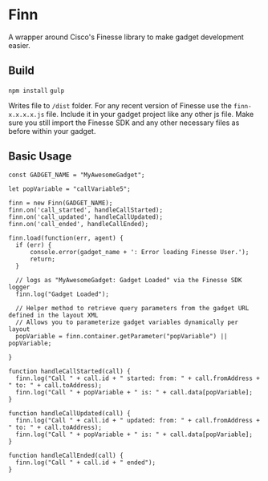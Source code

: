 # Finn
A wrapper around Cisco's Finesse library to make gadget development easier.

## Build

`npm install`
`gulp`

Writes file to `/dist` folder. For any recent version of Finesse use the `finn-x.x.x.x.js` file. Include it in your gadget project like any other js file. Make sure you still import the Finesse SDK and any other necessary files as before within your gadget.

## Basic Usage

```
const GADGET_NAME = "MyAwesomeGadget";

let popVariable = "callVariable5";

finn = new Finn(GADGET_NAME);
finn.on('call_started', handleCallStarted);
finn.on('call_updated', handleCallUpdated);
finn.on('call_ended', handleCallEnded);

finn.load(function(err, agent) {
  if (err) {
      console.error(gadget_name + ': Error loading Finesse User.');
      return;
  }
  
  // logs as "MyAwesomeGadget: Gadget Loaded" via the Finesse SDK logger
  finn.log("Gadget Loaded");
  
  // Helper method to retrieve query parameters from the gadget URL defined in the layout XML
  // Allows you to parameterize gadget variables dynamically per layout
  popVariable = finn.container.getParameter("popVariable") || popVariable;
  
}

function handleCallStarted(call) {
  finn.log("Call " + call.id + " started: from: " + call.fromAddress + " to: " + call.toAddress);
  finn.log("Call " + popVariable + " is: " + call.data[popVariable];
}

function handleCallUpdated(call) {
  finn.log("Call " + call.id + " updated: from: " + call.fromAddress + " to: " + call.toAddress);
  finn.log("Call " + popVariable + " is: " + call.data[popVariable];
}

function handleCallEnded(call) {
  finn.log("Call " + call.id + " ended");
}

```
